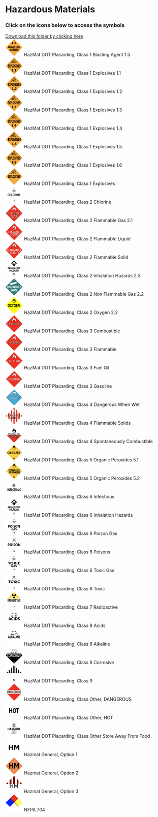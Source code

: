 # Hazardous Materials<br>
### Click on the icons below to access the symbols<br>
<a href='https://minhaskamal.github.io/DownGit/#/home?url=https://github.com/NAPSG/DHS-Symbol-Server/tree/main/dhs-symbol/assets/icons/Hazardous%20Materials/Hazardous%20Materials'>Download this folder by clicking here</a><br><a href='https://github.com/NAPSG/DHS-Symbol-Server/raw/main/dhs-symbol/assets/icons/Hazardous%20Materials/Hazardous%20Materials/icon-JAAA.svg'><img src='icon-JAAA.svg' width='55'></a> HazMat DOT Placarding, Class 1 Blasting Agent 1.5<br><a href='https://github.com/NAPSG/DHS-Symbol-Server/raw/main/dhs-symbol/assets/icons/Hazardous%20Materials/Hazardous%20Materials/icon-JAAB.svg'><img src='icon-JAAB.svg' width='55'></a> HazMat DOT Placarding, Class 1 Explosives 1.1<br><a href='https://github.com/NAPSG/DHS-Symbol-Server/raw/main/dhs-symbol/assets/icons/Hazardous%20Materials/Hazardous%20Materials/icon-JAAC.svg'><img src='icon-JAAC.svg' width='55'></a> HazMat DOT Placarding, Class 1 Explosives 1.2<br><a href='https://github.com/NAPSG/DHS-Symbol-Server/raw/main/dhs-symbol/assets/icons/Hazardous%20Materials/Hazardous%20Materials/icon-JAAD.svg'><img src='icon-JAAD.svg' width='55'></a> HazMat DOT Placarding, Class 1 Explosives 1.3<br><a href='https://github.com/NAPSG/DHS-Symbol-Server/raw/main/dhs-symbol/assets/icons/Hazardous%20Materials/Hazardous%20Materials/icon-JAAE.svg'><img src='icon-JAAE.svg' width='55'></a> HazMat DOT Placarding, Class 1 Explosives 1.4<br><a href='https://github.com/NAPSG/DHS-Symbol-Server/raw/main/dhs-symbol/assets/icons/Hazardous%20Materials/Hazardous%20Materials/icon-JAAF.svg'><img src='icon-JAAF.svg' width='55'></a> HazMat DOT Placarding, Class 1 Explosives 1.5<br><a href='https://github.com/NAPSG/DHS-Symbol-Server/raw/main/dhs-symbol/assets/icons/Hazardous%20Materials/Hazardous%20Materials/icon-JAAG.svg'><img src='icon-JAAG.svg' width='55'></a> HazMat DOT Placarding, Class 1 Explosives 1.6<br><a href='https://github.com/NAPSG/DHS-Symbol-Server/raw/main/dhs-symbol/assets/icons/Hazardous%20Materials/Hazardous%20Materials/icon-JAAH.svg'><img src='icon-JAAH.svg' width='55'></a> HazMat DOT Placarding, Class 1 Explosives<br><a href='https://github.com/NAPSG/DHS-Symbol-Server/raw/main/dhs-symbol/assets/icons/Hazardous%20Materials/Hazardous%20Materials/icon-JAAI.svg'><img src='icon-JAAI.svg' width='55'></a> HazMat DOT Placarding, Class 2 Chlorine<br><a href='https://github.com/NAPSG/DHS-Symbol-Server/raw/main/dhs-symbol/assets/icons/Hazardous%20Materials/Hazardous%20Materials/icon-JAAJ.svg'><img src='icon-JAAJ.svg' width='55'></a> HazMat DOT Placarding, Class 2 Flammable Gas 2.1<br><a href='https://github.com/NAPSG/DHS-Symbol-Server/raw/main/dhs-symbol/assets/icons/Hazardous%20Materials/Hazardous%20Materials/icon-JAAK.svg'><img src='icon-JAAK.svg' width='55'></a> HazMat DOT Placarding, Class 2 Flammable Liquid<br><a href='https://github.com/NAPSG/DHS-Symbol-Server/raw/main/dhs-symbol/assets/icons/Hazardous%20Materials/Hazardous%20Materials/icon-JAAL.svg'><img src='icon-JAAL.svg' width='55'></a> HazMat DOT Placarding, Class 2 Flammable Solid<br><a href='https://github.com/NAPSG/DHS-Symbol-Server/raw/main/dhs-symbol/assets/icons/Hazardous%20Materials/Hazardous%20Materials/icon-JAAM.svg'><img src='icon-JAAM.svg' width='55'></a> HazMat DOT Placarding, Class 2 Inhalation Hazards 2.3<br><a href='https://github.com/NAPSG/DHS-Symbol-Server/raw/main/dhs-symbol/assets/icons/Hazardous%20Materials/Hazardous%20Materials/icon-JAAN.svg'><img src='icon-JAAN.svg' width='55'></a> HazMat DOT Placarding, Class 2 Non Flammable Gas 2.2<br><a href='https://github.com/NAPSG/DHS-Symbol-Server/raw/main/dhs-symbol/assets/icons/Hazardous%20Materials/Hazardous%20Materials/icon-JAAO.svg'><img src='icon-JAAO.svg' width='55'></a> HazMat DOT Placarding, Class 2 Oxygen 2.2<br><a href='https://github.com/NAPSG/DHS-Symbol-Server/raw/main/dhs-symbol/assets/icons/Hazardous%20Materials/Hazardous%20Materials/icon-JAAP.svg'><img src='icon-JAAP.svg' width='55'></a> HazMat DOT Placarding, Class 3 Combustible<br><a href='https://github.com/NAPSG/DHS-Symbol-Server/raw/main/dhs-symbol/assets/icons/Hazardous%20Materials/Hazardous%20Materials/icon-JAAQ.svg'><img src='icon-JAAQ.svg' width='55'></a> HazMat DOT Placarding, Class 3 Flammable<br><a href='https://github.com/NAPSG/DHS-Symbol-Server/raw/main/dhs-symbol/assets/icons/Hazardous%20Materials/Hazardous%20Materials/icon-JAAR.svg'><img src='icon-JAAR.svg' width='55'></a> HazMat DOT Placarding, Class 3 Fuel Oil<br><a href='https://github.com/NAPSG/DHS-Symbol-Server/raw/main/dhs-symbol/assets/icons/Hazardous%20Materials/Hazardous%20Materials/icon-JAAS.svg'><img src='icon-JAAS.svg' width='55'></a> HazMat DOT Placarding, Class 3 Gasoline<br><a href='https://github.com/NAPSG/DHS-Symbol-Server/raw/main/dhs-symbol/assets/icons/Hazardous%20Materials/Hazardous%20Materials/icon-JAAT.svg'><img src='icon-JAAT.svg' width='55'></a> HazMat DOT Placarding, Class 4 Dangerous When Wet<br><a href='https://github.com/NAPSG/DHS-Symbol-Server/raw/main/dhs-symbol/assets/icons/Hazardous%20Materials/Hazardous%20Materials/icon-JAAU.svg'><img src='icon-JAAU.svg' width='55'></a> HazMat DOT Placarding, Class 4 Flammable Solids<br><a href='https://github.com/NAPSG/DHS-Symbol-Server/raw/main/dhs-symbol/assets/icons/Hazardous%20Materials/Hazardous%20Materials/icon-JAAV.svg'><img src='icon-JAAV.svg' width='55'></a> HazMat DOT Placarding, Class 4 Spontaneously Combustible<br><a href='https://github.com/NAPSG/DHS-Symbol-Server/raw/main/dhs-symbol/assets/icons/Hazardous%20Materials/Hazardous%20Materials/icon-JAAW.svg'><img src='icon-JAAW.svg' width='55'></a> HazMat DOT Placarding, Class 5 Organic Peroxides 5.1<br><a href='https://github.com/NAPSG/DHS-Symbol-Server/raw/main/dhs-symbol/assets/icons/Hazardous%20Materials/Hazardous%20Materials/icon-JAAX.svg'><img src='icon-JAAX.svg' width='55'></a> HazMat DOT Placarding, Class 5 Organic Peroxides 5.2<br><a href='https://github.com/NAPSG/DHS-Symbol-Server/raw/main/dhs-symbol/assets/icons/Hazardous%20Materials/Hazardous%20Materials/icon-JAAY.svg'><img src='icon-JAAY.svg' width='55'></a> HazMat DOT Placarding, Class 6 Infectious<br><a href='https://github.com/NAPSG/DHS-Symbol-Server/raw/main/dhs-symbol/assets/icons/Hazardous%20Materials/Hazardous%20Materials/icon-JAAZ.svg'><img src='icon-JAAZ.svg' width='55'></a> HazMat DOT Placarding, Class 6 Inhalation Hazards<br><a href='https://github.com/NAPSG/DHS-Symbol-Server/raw/main/dhs-symbol/assets/icons/Hazardous%20Materials/Hazardous%20Materials/icon-JABA.svg'><img src='icon-JABA.svg' width='55'></a> HazMat DOT Placarding, Class 6 Poison Gas<br><a href='https://github.com/NAPSG/DHS-Symbol-Server/raw/main/dhs-symbol/assets/icons/Hazardous%20Materials/Hazardous%20Materials/icon-JABB.svg'><img src='icon-JABB.svg' width='55'></a> HazMat DOT Placarding, Class 6 Poisons<br><a href='https://github.com/NAPSG/DHS-Symbol-Server/raw/main/dhs-symbol/assets/icons/Hazardous%20Materials/Hazardous%20Materials/icon-JABC.svg'><img src='icon-JABC.svg' width='55'></a> HazMat DOT Placarding, Class 6 Toxic Gas<br><a href='https://github.com/NAPSG/DHS-Symbol-Server/raw/main/dhs-symbol/assets/icons/Hazardous%20Materials/Hazardous%20Materials/icon-JABD.svg'><img src='icon-JABD.svg' width='55'></a> HazMat DOT Placarding, Class 6 Toxic<br><a href='https://github.com/NAPSG/DHS-Symbol-Server/raw/main/dhs-symbol/assets/icons/Hazardous%20Materials/Hazardous%20Materials/icon-JABE.svg'><img src='icon-JABE.svg' width='55'></a> HazMat DOT Placarding, Class 7 Radioactive<br><a href='https://github.com/NAPSG/DHS-Symbol-Server/raw/main/dhs-symbol/assets/icons/Hazardous%20Materials/Hazardous%20Materials/icon-JABF.svg'><img src='icon-JABF.svg' width='55'></a> HazMat DOT Placarding, Class 8 Acids<br><a href='https://github.com/NAPSG/DHS-Symbol-Server/raw/main/dhs-symbol/assets/icons/Hazardous%20Materials/Hazardous%20Materials/icon-JABG.svg'><img src='icon-JABG.svg' width='55'></a> HazMat DOT Placarding, Class 8 Alkaline<br><a href='https://github.com/NAPSG/DHS-Symbol-Server/raw/main/dhs-symbol/assets/icons/Hazardous%20Materials/Hazardous%20Materials/icon-JABH.svg'><img src='icon-JABH.svg' width='55'></a> HazMat DOT Placarding, Class 8 Corrosive<br><a href='https://github.com/NAPSG/DHS-Symbol-Server/raw/main/dhs-symbol/assets/icons/Hazardous%20Materials/Hazardous%20Materials/icon-JABI.svg'><img src='icon-JABI.svg' width='55'></a> HazMat DOT Placarding, Class 9<br><a href='https://github.com/NAPSG/DHS-Symbol-Server/raw/main/dhs-symbol/assets/icons/Hazardous%20Materials/Hazardous%20Materials/icon-JABJ.svg'><img src='icon-JABJ.svg' width='55'></a> HazMat DOT Placarding, Class Other, DANGEROUS<br><a href='https://github.com/NAPSG/DHS-Symbol-Server/raw/main/dhs-symbol/assets/icons/Hazardous%20Materials/Hazardous%20Materials/icon-JABK.svg'><img src='icon-JABK.svg' width='55'></a> HazMat DOT Placarding, Class Other, HOT<br><a href='https://github.com/NAPSG/DHS-Symbol-Server/raw/main/dhs-symbol/assets/icons/Hazardous%20Materials/Hazardous%20Materials/icon-JABL.svg'><img src='icon-JABL.svg' width='55'></a> HazMat DOT Placarding, Class Other Store Away From Food<br><a href='https://github.com/NAPSG/DHS-Symbol-Server/raw/main/dhs-symbol/assets/icons/Hazardous%20Materials/Hazardous%20Materials/icon-JABM.svg'><img src='icon-JABM.svg' width='55'></a> Hazmat General, Option 1<br><a href='https://github.com/NAPSG/DHS-Symbol-Server/raw/main/dhs-symbol/assets/icons/Hazardous%20Materials/Hazardous%20Materials/icon-JABN.svg'><img src='icon-JABN.svg' width='55'></a> Hazmat General, Option 2<br><a href='https://github.com/NAPSG/DHS-Symbol-Server/raw/main/dhs-symbol/assets/icons/Hazardous%20Materials/Hazardous%20Materials/icon-JABO.svg'><img src='icon-JABO.svg' width='55'></a> Hazmat General, Option 3<br><a href='https://github.com/NAPSG/DHS-Symbol-Server/raw/main/dhs-symbol/assets/icons/Hazardous%20Materials/Hazardous%20Materials/icon-JABP.svg'><img src='icon-JABP.svg' width='55'></a> NFPA 704<br>
